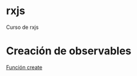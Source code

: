 # rxjs
Curso de rxjs

# Creación de observables
[Función create](rxjs/blob/dev/01-observable-create/src/create.js)

